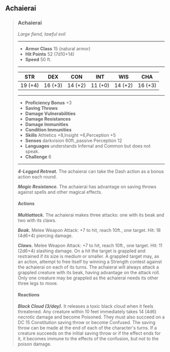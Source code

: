 ## Achaierai

>### Achaierai
>*Large fiend, lawful evil*
>___
>- **Armor Class** 15 (natural armor)
>- **Hit Points** 52 (7d10+14)
>- **Speed** 50 ft.
>___
>|**STR**|**DEX**|**CON**|**INT**|**WIS**|**CHA**|
>|:---:|:---:|:---:|:---:|:---:|:---:|
>|19 (+4)|16 (+3)|14 (+2)|11 (+0)|14 (+2)|16 (+3)|
>
>___
>- **Proficiency Bonus** +3
>- **Saving Throws** 
>- **Damage Vulnerabilities** 
>- **Damage Resistances** 
>- **Damage Immunities** 
>- **Condition Immunities** 
>- **Skills** Athletics +8,Insight +6,Perception +5
>- **Senses** darkvision 60ft.,passive Perception 12
>- **Languages** understands Infernal and Common but does not speak.
>- **Challenge** 6
>___
>***4-Legged Retreat.*** The achaierai can take the Dash action as a bonus action each round.
>
>***Magic Resistance.*** The achaierai has advantage on saving throws against spells and other magical effects.
>
>#### Actions
>***Multiattack.*** The achaierai makes three attacks: one with its beak and two with its claws.
>
>***Beak.*** Melee Weapon Attack: +7 to hit, reach 10ft., one target. Hit: 18 (4d6+4) piercing damage.
>
>***Claws.*** Melee Weapon Attack: +7 to hit, reach 10ft., one target. Hit: 11 (2d6+4) slashing damage. On a hit the target is grappled and restrained if its size is medium or smaller. A grappled target may, as an action, attempt to free itself by winning a Strength contest against the achaierai on each of its turns. The achaierai will always attack a grappled creature with its beak, having advantage on the attack roll. Only one creature may be grappled as the achaierai needs its other three legs to move.
>
>#### Reactions
>
>***Black Cloud (3/day).*** It releases a toxic black cloud when it feels threatened. Any creature within 10 feet immediately takes 14 (4d6) necrotic damage and become Poisoned. They must also succeed on a DC 15 Constitution saving throw or become Confused. The saving throw can be made at the end of each of the character's turns. If a creature succeeds on the initial saving throw or if the effect ends for it, it becomes immune to the effects of the confusion, but not to the poison damage.
>
